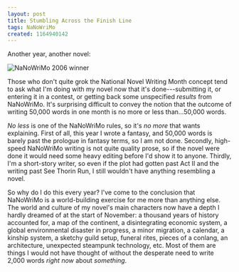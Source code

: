 ```yaml
---
layout: post
title: Stumbling Across the Finish Line
tags: NaNoWriMo
created: 1164940142
---
```

Another year, another novel:

![NaNoWriMo 2006 winner](http://www.mcdemarco.net/files/pictures/nano_2006_winner_large.gif)

Those who don't quite grok the National Novel Writing Month concept tend to ask what I'm doing with my novel now that it's done---submitting it, or entering it in a contest, or getting back some unspecified *results* from NaNoWriMo.  It's surprising difficult to convey the notion that the outcome of writing 50,000 words in one month is no more or less than...50,000 words.<!--break-->

*No less* is one of the NaNoWriMo rules, so it's *no more* that wants explaining.  First of all, this year I wrote a fantasy, and 50,000 words is barely past the prologue in fantasy terms, so I am not done.  Secondly, high-speed NaNoWriMo writing is not quite quality prose, so if the novel were done it would need some heavy editing before I'd show it to anyone.  Thirdly, I'm a short-story writer, so even if the plot had gotten past Act II and the writing past See Thorin Run, I still wouldn't have anything resembling a novel.

So why do I do this every year?  I've come to the conclusion that NaNoWriMo is a world-building exercise for me more than anything else.  The world and culture of my novel's main characters now have a depth I hardly dreamed of at the start of November:  a thousand years of history accounted for, a map of the continent, a disintegrating economic system, a global environmental disaster in progress, a minor migration, a calendar, a kinship system, a sketchy guild setup, funeral rites, pieces of a conlang, an architecture, unexpected steampunk technology, etc.  Most of them are things I would not have thought of without the desperate need to write 2,000 words *right now* about *something*.
